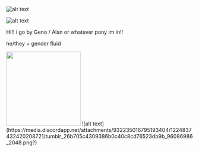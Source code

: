 ![alt text](https://media.discordapp.net/attachments/932235016795193404/1224837432420208721/tumblr_26b705c4309386b0c40c8cd76523db9b_96086986_2048.png?ex=68002540&is=67fed3c0&hm=750a8fbaffce774dc44fdf801251ca55485ac53949b26a809c06303687998819&=&format=webp&quality=lossless&width=1768&height=187)

![alt text](https://media.discordapp.net/attachments/1052873893028843574/1361875745324138496/Untitled271_20250415202740.png?ex=68005920&is=67ff07a0&hm=d9400d34ce39947229246a57c5d858056f3733e9bbaabecc7641cfd96899f6ac&=&format=webp&quality=lossless)

HI!! i go by Geno / Alan or whatever pony im in!!  


   he/they + gender fluid 
                   
  <img src="https://media.discordapp.net/attachments/1231113319163887679/1361870364254277642/Untitled924_20250415195422.png?ex=6800541d&is=67ff029d&hm=155646449049f6ef001eb73632fd61ea24c872888d1b48fb25009d00b863c0ec&=&format=webp&quality=lossless" width="200" height="200">
![alt text](https://media.discordapp.net/attachments/932235016795193404/1224837432420208721/tumblr_26b705c4309386b0c40c8cd76523db9b_96086986_2048.png?)
